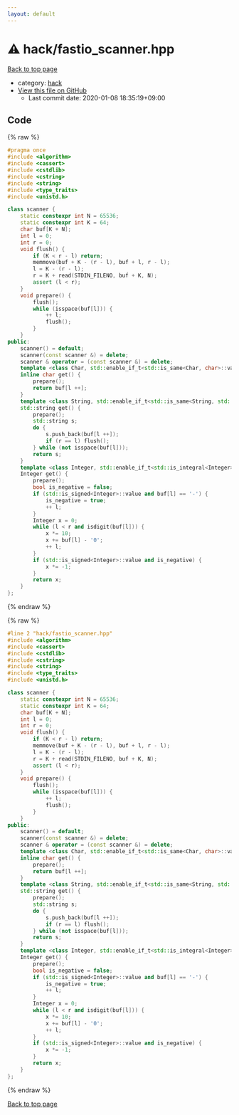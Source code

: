 ```yaml
---
layout: default
---
```


<!-- mathjax config similar to math.stackexchange -->
<script type="text/javascript" async
  src="https://cdnjs.cloudflare.com/ajax/libs/mathjax/2.7.5/MathJax.js?config=TeX-MML-AM_CHTML">
</script>
<script type="text/x-mathjax-config">
  MathJax.Hub.Config({
    TeX: { equationNumbers: { autoNumber: "AMS" }},
    tex2jax: {
      inlineMath: [ ['$','$'] ],
      processEscapes: true
    },
    "HTML-CSS": { matchFontHeight: false },
    displayAlign: "left",
    displayIndent: "2em"
  });
</script>

<script type="text/javascript" src="https://cdnjs.cloudflare.com/ajax/libs/jquery/3.4.1/jquery.min.js"></script>
<script src="https://cdn.jsdelivr.net/npm/jquery-balloon-js@1.1.2/jquery.balloon.min.js" integrity="sha256-ZEYs9VrgAeNuPvs15E39OsyOJaIkXEEt10fzxJ20+2I=" crossorigin="anonymous"></script>
<script type="text/javascript" src="../../assets/js/copy-button.js"></script>
<link rel="stylesheet" href="../../assets/css/copy-button.css" />


# :warning: hack/fastio_scanner.hpp

<a href="../../index.html">Back to top page</a>

* category: <a href="../../index.html#d78b6f30225cdc811adfe8d4e7c9fd34">hack</a>
* <a href="{{ site.github.repository_url }}/blob/master/hack/fastio_scanner.hpp">View this file on GitHub</a>
    - Last commit date: 2020-01-08 18:35:19+09:00




## Code

<a id="unbundled"></a>
{% raw %}
```cpp
#pragma once
#include <algorithm>
#include <cassert>
#include <cstdlib>
#include <cstring>
#include <string>
#include <type_traits>
#include <unistd.h>

class scanner {
    static constexpr int N = 65536;
    static constexpr int K = 64;
    char buf[K + N];
    int l = 0;
    int r = 0;
    void flush() {
        if (K < r - l) return;
        memmove(buf + K - (r - l), buf + l, r - l);
        l = K - (r - l);
        r = K + read(STDIN_FILENO, buf + K, N);
        assert (l < r);
    }
    void prepare() {
        flush();
        while (isspace(buf[l])) {
            ++ l;
            flush();
        }
    }
public:
    scanner() = default;
    scanner(const scanner &) = delete;
    scanner & operator = (const scanner &) = delete;
    template <class Char, std::enable_if_t<std::is_same<Char, char>::value, int> = 0>
    inline char get() {
        prepare();
        return buf[l ++];
    }
    template <class String, std::enable_if_t<std::is_same<String, std::string>::value, int> = 0>
    std::string get() {
        prepare();
        std::string s;
        do {
            s.push_back(buf[l ++]);
            if (r == l) flush();
        } while (not isspace(buf[l]));
        return s;
    }
    template <class Integer, std::enable_if_t<std::is_integral<Integer>::value, int> = 0>
    Integer get() {
        prepare();
        bool is_negative = false;
        if (std::is_signed<Integer>::value and buf[l] == '-') {
            is_negative = true;
            ++ l;
        }
        Integer x = 0;
        while (l < r and isdigit(buf[l])) {
            x *= 10;
            x += buf[l] - '0';
            ++ l;
        }
        if (std::is_signed<Integer>::value and is_negative) {
            x *= -1;
        }
        return x;
    }
};

```
{% endraw %}

<a id="bundled"></a>
{% raw %}
```cpp
#line 2 "hack/fastio_scanner.hpp"
#include <algorithm>
#include <cassert>
#include <cstdlib>
#include <cstring>
#include <string>
#include <type_traits>
#include <unistd.h>

class scanner {
    static constexpr int N = 65536;
    static constexpr int K = 64;
    char buf[K + N];
    int l = 0;
    int r = 0;
    void flush() {
        if (K < r - l) return;
        memmove(buf + K - (r - l), buf + l, r - l);
        l = K - (r - l);
        r = K + read(STDIN_FILENO, buf + K, N);
        assert (l < r);
    }
    void prepare() {
        flush();
        while (isspace(buf[l])) {
            ++ l;
            flush();
        }
    }
public:
    scanner() = default;
    scanner(const scanner &) = delete;
    scanner & operator = (const scanner &) = delete;
    template <class Char, std::enable_if_t<std::is_same<Char, char>::value, int> = 0>
    inline char get() {
        prepare();
        return buf[l ++];
    }
    template <class String, std::enable_if_t<std::is_same<String, std::string>::value, int> = 0>
    std::string get() {
        prepare();
        std::string s;
        do {
            s.push_back(buf[l ++]);
            if (r == l) flush();
        } while (not isspace(buf[l]));
        return s;
    }
    template <class Integer, std::enable_if_t<std::is_integral<Integer>::value, int> = 0>
    Integer get() {
        prepare();
        bool is_negative = false;
        if (std::is_signed<Integer>::value and buf[l] == '-') {
            is_negative = true;
            ++ l;
        }
        Integer x = 0;
        while (l < r and isdigit(buf[l])) {
            x *= 10;
            x += buf[l] - '0';
            ++ l;
        }
        if (std::is_signed<Integer>::value and is_negative) {
            x *= -1;
        }
        return x;
    }
};

```
{% endraw %}

<a href="../../index.html">Back to top page</a>

